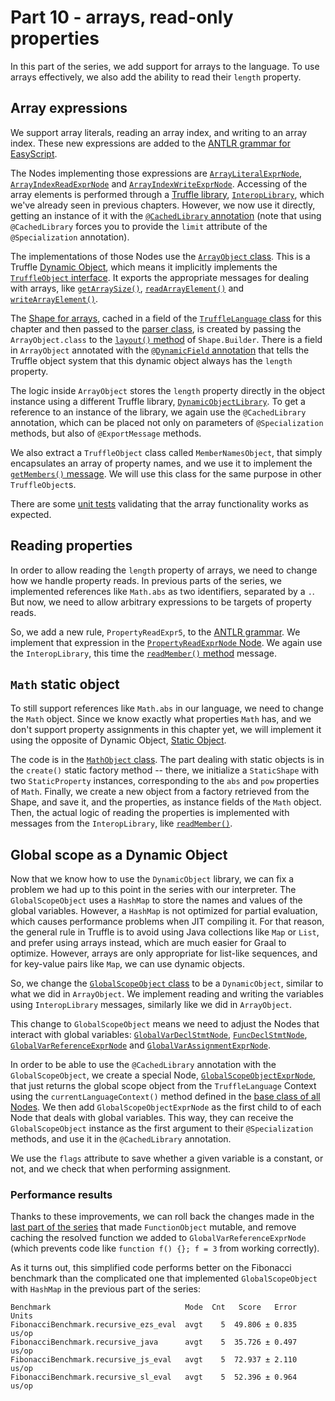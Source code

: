 # Part 10 - arrays, read-only properties

In this part of the series,
we add support for arrays to the language.
To use arrays effectively,
we also add the ability to read their `length` property.

## Array expressions

We support array literals, reading an array index,
and writing to an array index.
These new expressions are added to the
[ANTLR grammar for EasyScript](src/main/antlr/com/endoflineblog/truffle/part_10/parsing/antlr/EasyScript.g4).

The Nodes implementing those expressions are
[`ArrayLiteralExprNode`](src/main/java/com/endoflineblog/truffle/part_10/nodes/exprs/arrays/ArrayLiteralExprNode.java),
[`ArrayIndexReadExprNode`](src/main/java/com/endoflineblog/truffle/part_10/nodes/exprs/arrays/ArrayIndexReadExprNode.java)
and [`ArrayIndexWriteExprNode`](src/main/java/com/endoflineblog/truffle/part_10/nodes/exprs/arrays/ArrayIndexWriteExprNode.java).
Accessing of the array elements is performed through a
[Truffle library](https://www.graalvm.org/latest/graalvm-as-a-platform/language-implementation-framework/TruffleLibraries),
[`InteropLibrary`](https://www.graalvm.org/truffle/javadoc/com/oracle/truffle/api/interop/InteropLibrary.html),
which we've already seen in previous chapters.
However, we now use it directly, getting an instance of it with the
[`@CachedLibrary` annotation](https://www.graalvm.org/truffle/javadoc/com/oracle/truffle/api/library/CachedLibrary.html)
(note that using `@CachedLibrary` forces you to provide the `limit`
attribute of the `@Specialization` annotation).

The implementations of those Nodes use the
[`ArrayObject` class](src/main/java/com/endoflineblog/truffle/part_10/runtime/ArrayObject.java).
This is a Truffle [Dynamic Object](https://www.graalvm.org/latest/graalvm-as-a-platform/language-implementation-framework/DynamicObjectModel),
which means it implicitly implements the [`TruffleObject` interface](https://www.graalvm.org/truffle/javadoc/com/oracle/truffle/api/interop/TruffleObject.html).
It exports the appropriate messages for dealing with arrays, like
[`getArraySize()`](https://www.graalvm.org/truffle/javadoc/com/oracle/truffle/api/interop/InteropLibrary.html#getArraySize-java.lang.Object-),
[`readArrayElement()`](https://www.graalvm.org/truffle/javadoc/com/oracle/truffle/api/interop/InteropLibrary.html#readArrayElement-java.lang.Object-long-)
and [`writeArrayElement()`](https://www.graalvm.org/truffle/javadoc/com/oracle/truffle/api/interop/InteropLibrary.html#writeArrayElement-java.lang.Object-long-java.lang.Object-).

The [Shape for arrays](https://www.graalvm.org/latest/graalvm-as-a-platform/language-implementation-framework/DynamicObjectModel/#extended-object-layout),
cached in a field of the
[`TruffleLanguage` class](src/main/java/com/endoflineblog/truffle/part_10/EasyScriptTruffleLanguage.java)
for this chapter and then passed to the
[parser class](src/main/java/com/endoflineblog/truffle/part_10/parsing/EasyScriptTruffleParser.java),
is created by passing the `ArrayObject.class` to the
[`layout()` method](https://www.graalvm.org/truffle/javadoc/com/oracle/truffle/api/object/Shape.Builder.html#layout-java.lang.Class-)
of `Shape.Builder`.
There is a field in `ArrayObject` annotated with the
[`@DynamicField` annotation](https://www.graalvm.org/truffle/javadoc/com/oracle/truffle/api/object/DynamicObject.DynamicField.html)
that tells the Truffle object system that this dynamic object always has the `length` property.

The logic inside `ArrayObject` stores the `length` property directly in the object instance using a different Truffle library,
[`DynamicObjectLibrary`](https://www.graalvm.org/truffle/javadoc/com/oracle/truffle/api/object/DynamicObjectLibrary.html).
To get a reference to an instance of the library,
we again use the `@CachedLibrary` annotation,
which can be placed not only on parameters of `@Specialization` methods,
but also of `@ExportMessage` methods.

We also extract a `TruffleObject` class called `MemberNamesObject`,
that simply encapsulates an array of property names,
and we use it to implement the
[`getMembers()` message](https://www.graalvm.org/truffle/javadoc/com/oracle/truffle/api/interop/InteropLibrary.html#getMembers-java.lang.Object-boolean-).
We will use this class for the same purpose in other `TruffleObject`s.

There are some
[unit tests](src/test/java/com/endoflineblog/truffle/part_10/ArraysTest.java)
validating that the array functionality works as expected.

## Reading properties

In order to allow reading the `length` property of arrays,
we need to change how we handle property reads.
In previous parts of the series, we implemented references like `Math.abs`
as two identifiers, separated by a `.`.
But now, we need to allow arbitrary expressions to be targets of property reads.

So, we add a new rule, `PropertyReadExpr5`, to the
[ANTLR grammar](src/main/antlr/com/endoflineblog/truffle/part_10/parsing/antlr/EasyScript.g4).
We implement that expression in the
[`PropertyReadExprNode` Node](src/main/java/com/endoflineblog/truffle/part_10/nodes/exprs/properties/PropertyReadExprNode.java).
We again use the `InteropLibrary`,
this time the
[`readMember()` method](https://www.graalvm.org/truffle/javadoc/com/oracle/truffle/api/interop/InteropLibrary.html#readMember-java.lang.Object-java.lang.String-)
message.

## `Math` static object

To still support references like `Math.abs` in our language,
we need to change the `Math` object.
Since we know exactly what properties `Math` has,
and we don't support property assignments in this chapter yet,
we will implement it using the opposite of Dynamic Object,
[Static Object](https://www.graalvm.org/latest/graalvm-as-a-platform/language-implementation-framework/StaticObjectModel).

The code is in the
[`MathObject` class](src/main/java/com/endoflineblog/truffle/part_10/runtime/MathObject.java).
The part dealing with static objects is in the
`create()` static factory method --
there, we initialize a `StaticShape` with two
`StaticProperty` instances,
corresponding to the `abs` and `pow` properties of `Math`.
Finally, we create a new object from a factory retrieved from the Shape,
and save it, and the properties,
as instance fields of the `Math` object.
Then, the actual logic of reading the properties is implemented with messages from the `InteropLibrary`,
like [`readMember()`](https://www.graalvm.org/truffle/javadoc/com/oracle/truffle/api/interop/InteropLibrary.html#readMember-java.lang.Object-java.lang.String-).

## Global scope as a Dynamic Object

Now that we know how to use the `DynamicObject` library,
we can fix a problem we had up to this point in the series with our interpreter.
The `GlobalScopeObject` uses a `HashMap`
to store the names and values of the global variables.
However, a `HashMap` is not optimized for partial evaluation,
which causes performance problems when JIT compiling it.
For that reason, the general rule in Truffle is to avoid using Java collections like `Map` or `List`,
and prefer using arrays instead,
which are much easier for Graal to optimize.
However, arrays are only appropriate for list-like sequences,
and for key-value pairs like `Map`,
we can use dynamic objects.

So, we change the
[`GlobalScopeObject` class](src/main/java/com/endoflineblog/truffle/part_10/runtime/GlobalScopeObject.java)
to be a `DynamicObject`, similar to what we did in `ArrayObject`.
We implement reading and writing the variables using `InteropLibrary` messages,
similarly like we did in `ArrayObject`.

This change to `GlobalScopeObject` means we need to adjust the Nodes that interact with global variables:
[`GlobalVarDeclStmtNode`](src/main/java/com/endoflineblog/truffle/part_10/nodes/stmts/variables/GlobalVarDeclStmtNode.java),
[`FuncDeclStmtNode`](src/main/java/com/endoflineblog/truffle/part_10/nodes/stmts/variables/FuncDeclStmtNode.java),
[`GlobalVarReferenceExprNode`](src/main/java/com/endoflineblog/truffle/part_10/nodes/exprs/variables/GlobalVarReferenceExprNode.java)
and [`GlobalVarAssignmentExprNode`](src/main/java/com/endoflineblog/truffle/part_10/nodes/exprs/variables/GlobalVarAssignmentExprNode.java).

In order to be able to use the `@CachedLibrary` annotation with the `GlobalScopeObject`,
we create a special Node,
[`GlobalScopeObjectExprNode`](src/main/java/com/endoflineblog/truffle/part_10/nodes/exprs/GlobalScopeObjectExprNode.java),
that just returns the global scope object from the `TruffleLanguage` Context
using the `currentLanguageContext()` method defined in the
[base class of all Nodes](src/main/java/com/endoflineblog/truffle/part_10/nodes/EasyScriptNode.java).
We then add `GlobalScopeObjectExprNode` as the first child to of each Node that deals with global variables.
This way, they can receive the `GlobalScopeObject` instance as the first argument to their `@Specialization` methods,
and use it in the `@CachedLibrary` annotation.

We use the `flags` attribute to save whether a given variable is a constant,
or not, and we check that when performing assignment.

### Performance results

Thanks to these improvements,
we can roll back the changes made in the
[last part of the series](../part-09) that made `FunctionObject` mutable,
and remove caching the resolved function we added to `GlobalVarReferenceExprNode`
(which prevents code like `function f() {}; f = 3` from working correctly).

As it turns out, this simplified code performs better on the Fibonacci benchmark than the complicated one that implemented
`GlobalScopeObject` with `HashMap` in the previous part of the series:

```
Benchmark                              Mode  Cnt   Score   Error  Units
FibonacciBenchmark.recursive_ezs_eval  avgt    5  49.806 ± 0.835  us/op
FibonacciBenchmark.recursive_java      avgt    5  35.726 ± 0.497  us/op
FibonacciBenchmark.recursive_js_eval   avgt    5  72.937 ± 2.110  us/op
FibonacciBenchmark.recursive_sl_eval   avgt    5  52.396 ± 0.964  us/op
```
